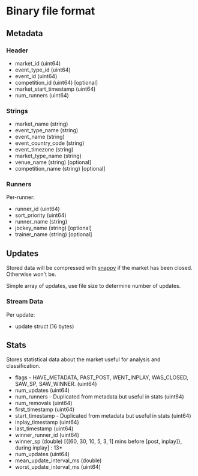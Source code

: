 # Binary file format

## Metadata

### Header

* market_id               (uint64)
* event_type_id           (uint64)
* event_id                (uint64)
* competition_id          (uint64) [optional]
* market_start_timestamp  (uint64)
* num_runners             (uint64)

### Strings
* market_name             (string)
* event_type_name         (string)
* event_name              (string)
* event_country_code      (string)
* event_timezone          (string)
* market_type_name        (string)
* venue_name              (string) [optional]
* competition_name        (string) [optional]

### Runners

Per-runner:
* runner_id               (uint64)
* sort_priority           (uint64)
* runner_name             (string)
* jockey_name             (string) [optional]
* trainer_name            (string) [optional]

## Updates

Stored data will be compressed with [snappy](https://github.com/google/snappy)
if the market has been closed. Otherwise won't be.

Simple array of updates, use file size to determine number of updates.

### Stream Data

Per update:
* update struct           (16 bytes)

## Stats

Stores statistical data about the market useful for analysis and classification.

* flags - HAVE_METADATA, PAST_POST, WENT_INPLAY, WAS_CLOSED, SAW_SP, SAW_WINNER.  (uint64)
* num_updates                                                                     (uint64)
* num_runners - Duplicated from metadata but useful in stats                      (uint64)
* num_removals                                                                    (uint64)
* first_timestamp                                                                 (uint64)
* start_timestamp - Duplicated from metadata but useful in stats                  (uint64)
* inplay_timestamp                                                                (uint64)
* last_timestamp                                                                  (uint64)
* winner_runner_id                                                                (uint64)
* winner_sp                                                                       (double)
[{[60, 30, 10, 5, 3, 1] mins before [post, inplay]}, during inplay] :             13*
* num_updates                                                                     (uint64)
* mean_update_interval_ms                                                         (double)
* worst_update_interval_ms                                                        (uint64)
